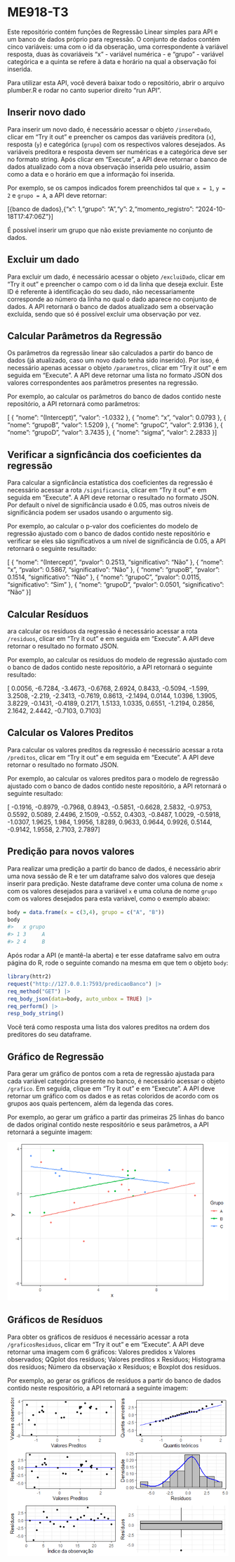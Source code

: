 
# ME918-T3

Este repositório contém funções de Regressão Linear simples para API e
um banco de dados próprio para regressão. O conjunto de dados contém
cinco variáveis: uma com o id da obseração, uma correspondente à
variável resposta, duas às covariáveis “x” - variável numérica - e
“grupo” - variável categórica e a quinta se refere à data e horário na
qual a observação foi inserida.

Para utilizar esta API, você deverá baixar todo o repositório, abrir o
arquivo plumber.R e rodar no canto superior direito “run API”.

## Inserir novo dado

Para inserir um novo dado, é necessário acessar o objeto `/insereDado`,
clicar em “Try it out” e preencher os campos das variáveis preditora
(`x`), resposta (`y`) e categórica (`grupo`) com os respectivos valores
desejados. As variáveis preditora e resposta devem ser numéricas e a
categórica deve ser no formato string. Após clicar em “Execute”, a API
deve retornar o banco de dados atualizado com a nova observação inserida
pelo usuário, assim como a data e o horário em que a informação foi
inserida.

Por exemplo, se os campos indicados forem preenchidos tal que `x = 1`,
`y = 2` e `grupo = A`, a API deve retornar:

\[{banco de dados},{“x”: 1,“grupo”: “A”,“y”: 2,“momento_registro”:
“2024-10-18T17:47:06Z”}\]

É possível inserir um grupo que não existe previamente no conjunto de
dados.

## Excluir um dado

Para excluir um dado, é necessário acessar o objeto `/excluiDado`,
clicar em “Try it out” e preencher o campo com o id da linha que deseja
excluir. Este ID é referente à identificação do seu dado, não
necessariamente corresponde ao número da linha no qual o dado aparece no
conjunto de dados. A API retornará o banco de dados atualizado sem a
observação excluída, sendo que só é possível excluir uma observação por
vez.

## Calcular Parâmetros da Regressão

Os parâmetros da regressão linear são calculados a partir do banco de
dados (já atualizado, caso um novo dado tenha sido inserido). Por isso,
é necessário apenas acessar o objeto `/parametros`, clicar em “Try it
out” e em seguida em “Execute”. A API deve retornar uma lista no formato
JSON dos valores correspondentes aos parâmetros presentes na regressão.

Por exemplo, ao calcular os parâmetros do banco de dados contido neste
repositório, a API retornará como parâmetros:

\[ { “nome”: “(Intercept)”, “valor”: -1.0332 }, { “nome”: “x”, “valor”:
0.0793 }, { “nome”: “grupoB”, “valor”: 1.5209 }, { “nome”: “grupoC”,
“valor”: 2.9136 }, { “nome”: “grupoD”, “valor”: 3.7435 }, { “nome”:
“sigma”, “valor”: 2.2833 }\]

## Verificar a signficância dos coeficientes da regressão

Para calcular a signficância estatística dos coeficientes da regressão é
necessário acessar a rota `/significancia`, clicar em “Try it out” e em
seguida em “Execute”. A API deve retornar o resultado no formato JSON.
Por default o nível de significância usado é 0.05, mas outros níveis de
significância podem ser usados usando o argumento sig.

Por exemplo, ao calcular o p-valor dos coeficientes do modelo de
regressão ajustado com o banco de dados contido neste repositório e
verificar se eles são significativos a um nível de significância de
0.05, a API retornará o seguinte resultado:

\[ { “nome”: “(Intercept)”, “pvalor”: 0.2513, “significativo”: “Não” },
{ “nome”: “x”, “pvalor”: 0.5867, “significativo”: “Não” }, { “nome”:
“grupoB”, “pvalor”: 0.1514, “significativo”: “Não” }, { “nome”:
“grupoC”, “pvalor”: 0.0115, “significativo”: “Sim” }, { “nome”:
“grupoD”, “pvalor”: 0.0501, “significativo”: “Não” }\]

## Calcular Resíduos

ara calcular os resíduos da regressão é necessário acessar a rota
`/residuos`, clicar em “Try it out” e em seguida em “Execute”. A API
deve retornar o resultado no formato JSON.

Por exemplo, ao calcular os resíduos do modelo de regressão ajustado com
o banco de dados contido neste repositório, a API retornará o seguinte
resultado:

\[ 0.0056, -6.7284, -3.4673, -0.6768, 2.6924, 0.8433, -0.5094, -1.599,
3.2508, -2.219, -2.3413, -0.7619, 0.8613, -2.1494, 0.0144, 1.0396,
1.3905, 3.8229, -0.1431, -0.4189, 0.2171, 1.5133, 1.0335, 0.6551,
-1.2194, 0.2856, 2.1642, 2.4442, -0.7103, 0.7103\]

## Calcular os Valores Preditos

Para calcular os valores preditos da regressão é necessário acessar a
rota `/preditos`, clicar em “Try it out” e em seguida em “Execute”. A
API deve retornar o resultado no formato JSON.

Por exemplo, ao calcular os valores preditos para o modelo de regressão
ajustado com o banco de dados contido neste repositório, a API retornará
o seguinte resultado:

\[ -0.1916, -0.8979, -0.7968, 0.8943, -0.5851, -0.6628, 2.5832, -0.9753,
0.5592, 0.5089, 2.4496, 2.1509, -0.552, 0.4303, -0.8487, 1.0029,
-0.5918, -1.0307, 1.9625, 1.984, 1.9956, 1.8289, 0.9633, 0.9644, 0.9926,
0.5144, -0.9142, 1.9558, 2.7103, 2.7897\]

## Predição para novos valores

Para realizar uma predição a partir do banco de dados, é necessário
abrir uma nova sessão de R e ter um dataframe salvo dos valores que
deseja inserir para predição. Neste dataframe deve conter uma coluna de
nome `x` com os valores desejados para a variável `x` e uma coluna de
nome `grupo` com os valores desejados para esta variável, como o exemplo
abaixo:

``` r
body = data.frame(x = c(3,4), grupo = c("A", "B"))
body
#>   x grupo
#> 1 3     A
#> 2 4     B
```

Após rodar a API (e mantê-la aberta) e ter esse dataframe salvo em outra
página do R, rode o seguinte comando na mesma em que tem o objeto
`body`:

``` r
library(httr2)
request("http://127.0.0.1:7593/predicaoBanco") |>
req_method("GET") |>
req_body_json(data=body, auto_unbox = TRUE) |>
req_perform() |>
resp_body_string()
```

Você terá como resposta uma lista dos valores preditos na ordem dos
preditores do seu dataframe.

## Gráfico de Regressão

Para gerar um gráfico de pontos com a reta de regressão ajustada para
cada variável categórica presente no banco, é necessário acessar o
objeto `/grafico`. Em seguida, clique em “Try it out” e em “Execute”. A
API deve retornar um gráfico com os dados e as retas coloridos de acordo
com os grupos aos quais pertencem, além da legenda das cores.

Por exemplo, ao gerar um gráfico a partir das primeiras 25 linhas do
banco de dados original contido neste respositório e seus parâmetros, a
API retornará a seguinte imagem:

![](README_files/figure-gfm/unnamed-chunk-5-1.png)<!-- -->

## Gráficos de Resíduos

Para obter os gráficos de resíduos é necessário acessar a rota
`/graficosResiduos`, clicar em “Try it out” e em “Execute”. A API deve
retornar uma imagem com 6 gráficos: Valores predidos x Valores
observados; QQplot dos resíduos; Valores preditos x Resíduos; Histograma
dos resíduos; Número da observação x Resíduos; e Boxplot dos resíduos.

Por exemplo, ao gerar os gráficos de resíduos a partir do banco de dados
contido neste respositório, a API retornará a seguinte imagem:

![](README_files/figure-gfm/unnamed-chunk-6-1.png)<!-- -->
